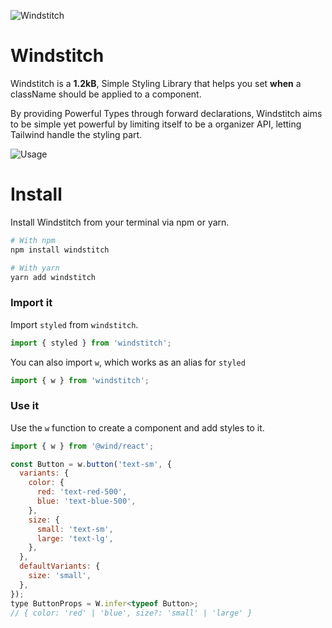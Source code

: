 ![Windstitch](https://github.com/vinpac/windstitch/blob/main/docs/static/img/banner.jpg?raw=true)

# Windstitch

Windstitch is a **1.2kB**, Simple Styling Library that helps you set **when** a className should be applied to a component.

By providing Powerful Types through forward declarations, Windstitch aims to be simple yet powerful by limiting itself to be a organizer API, letting Tailwind handle the styling part.

![Usage](https://github.com/vinpac/windstitch/blob/main/docs/static/img/example.gif?raw=true)

# Install

Install Windstitch from your terminal via npm or yarn.

```bash
# With npm
npm install windstitch

# With yarn
yarn add windstitch
```

### Import it

Import `styled` from `windstitch`.

```js
import { styled } from 'windstitch';
```

You can also import `w`, which works as an alias for `styled`

```typescript
import { w } from 'windstitch';
```

### Use it

Use the `w` function to create a component and add styles to it.

```jsx line=3-11
import { w } from '@wind/react';

const Button = w.button('text-sm', {
  variants: {
    color: {
      red: 'text-red-500',
      blue: 'text-blue-500',
    },
    size: {
      small: 'text-sm',
      large: 'text-lg',
    },
  },
  defaultVariants: {
    size: 'small',
  },
});
type ButtonProps = W.infer<typeof Button>;
// { color: 'red' | 'blue', size?: 'small' | 'large' }
```
